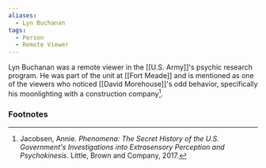 ```yaml
---
aliases:
  - Lyn Buchanan
tags:
  - Person
  - Remote Viewer
---
```

Lyn Buchanan was a remote viewer in the [[U.S. Army]]'s psychic research program. He was part of the unit at [[Fort Meade]] and is mentioned as one of the viewers who noticed [[David Morehouse]]'s odd behavior, specifically his moonlighting with a construction company[^1].

### Footnotes
[^1]: Jacobsen, Annie. *Phenomena: The Secret History of the U.S. Government's Investigations into Extrasensory Perception and Psychokinesis*. Little, Brown and Company, 2017.
